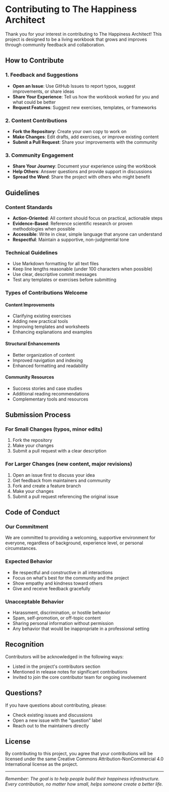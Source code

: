 # Contributing to The Happiness Architect

Thank you for your interest in contributing to The Happiness Architect! This project is designed to be a living workbook that grows and improves through community feedback and collaboration.

## How to Contribute

### 1. Feedback and Suggestions
- **Open an Issue**: Use GitHub Issues to report typos, suggest improvements, or share ideas
- **Share Your Experience**: Tell us how the workbook worked for you and what could be better
- **Request Features**: Suggest new exercises, templates, or frameworks

### 2. Content Contributions
- **Fork the Repository**: Create your own copy to work on
- **Make Changes**: Edit drafts, add exercises, or improve existing content
- **Submit a Pull Request**: Share your improvements with the community

### 3. Community Engagement
- **Share Your Journey**: Document your experience using the workbook
- **Help Others**: Answer questions and provide support in discussions
- **Spread the Word**: Share the project with others who might benefit

## Guidelines

### Content Standards
- **Action-Oriented**: All content should focus on practical, actionable steps
- **Evidence-Based**: Reference scientific research or proven methodologies when possible
- **Accessible**: Write in clear, simple language that anyone can understand
- **Respectful**: Maintain a supportive, non-judgmental tone

### Technical Guidelines
- Use Markdown formatting for all text files
- Keep line lengths reasonable (under 100 characters when possible)
- Use clear, descriptive commit messages
- Test any templates or exercises before submitting

### Types of Contributions Welcome

#### Content Improvements
- Clarifying existing exercises
- Adding new practical tools
- Improving templates and worksheets
- Enhancing explanations and examples

#### Structural Enhancements
- Better organization of content
- Improved navigation and indexing
- Enhanced formatting and readability

#### Community Resources
- Success stories and case studies
- Additional reading recommendations
- Complementary tools and resources

## Submission Process

### For Small Changes (typos, minor edits)
1. Fork the repository
2. Make your changes
3. Submit a pull request with a clear description

### For Larger Changes (new content, major revisions)
1. Open an issue first to discuss your idea
2. Get feedback from maintainers and community
3. Fork and create a feature branch
4. Make your changes
5. Submit a pull request referencing the original issue

## Code of Conduct

### Our Commitment
We are committed to providing a welcoming, supportive environment for everyone, regardless of background, experience level, or personal circumstances.

### Expected Behavior
- Be respectful and constructive in all interactions
- Focus on what's best for the community and the project
- Show empathy and kindness toward others
- Give and receive feedback gracefully

### Unacceptable Behavior
- Harassment, discrimination, or hostile behavior
- Spam, self-promotion, or off-topic content
- Sharing personal information without permission
- Any behavior that would be inappropriate in a professional setting

## Recognition

Contributors will be acknowledged in the following ways:
- Listed in the project's contributors section
- Mentioned in release notes for significant contributions
- Invited to join the core contributor team for ongoing involvement

## Questions?

If you have questions about contributing, please:
- Check existing issues and discussions
- Open a new issue with the "question" label
- Reach out to the maintainers directly

## License

By contributing to this project, you agree that your contributions will be licensed under the same Creative Commons Attribution-NonCommercial 4.0 International license as the project.

---

*Remember: The goal is to help people build their happiness infrastructure. Every contribution, no matter how small, helps someone create a better life.*
